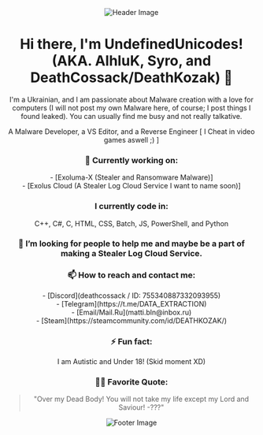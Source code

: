 <div align="center">
    <img src="https://media.discordapp.net/attachments/1093663968435904563/1196342396737290301/cossakom.png?ex=65b747ae&is=65a4d2ae&hm=2e7ea49fa4225e8b1b8e8e36fc800d7bd05daa65ca0fd940b315500b82175fbc&=&format=webp&quality=lossless&width=1919&height=640" alt="Header Image">
</div>

<h1 align="center">Hi there, I'm UndefinedUnicodes! (AKA. AlhluK, Syro, and DeathCossack/DeathKozak) 👋</h1>

<p align="center">I'm a Ukrainian, and I am passionate about Malware creation with a love for computers (I will not post my own Malware here, of course; I post things I found leaked). You can usually find me busy and not really talkative.</p>

<div align="center">
 A Malware Developer,
 a VS Editor,
 and a Reverse Engineer [ I Cheat in video games aswell ;) ]
</div>

<h3 align="center">💼 Currently working on:</h3>
<p align="center">
    - [Exoluma-X (Stealer and Ransomware Malware)]<br>
    - [Exolus Cloud (A Stealer Log Cloud Service I want to name soon)]
</p>

<h3 align="center">I currently code in:</h3>
<p align="center">
    C++, C#, C, HTML, CSS, Batch, JS, PowerShell, and Python
</p>

<h3 align="center">👯 I’m looking for people to help me and maybe be a part of making a Stealer Log Cloud Service.</h3>

<h3 align="center">📫 How to reach and contact me:</h3>
<p align="center">
    - [Discord](deathcossack / ID: 755340887332093955)<br>
    - [Telegram](https://t.me/DATA_EXTRACTION)<br>
    - [Email/Mail.Ru](matti.bln@inbox.ru)<br>
    - [Steam](https://steamcommunity.com/id/DEATHKOZAK/)<br>
</p>

<h3 align="center">⚡ Fun fact:</h3>
<p align="center">I am Autistic and Under 18! (Skid moment XD)</p>

<h3 align="center">👨‍💻 Favorite Quote:</h3>
<blockquote align="center">"Over my Dead Body! You will not take my life except my Lord and Saviour! -???"</blockquote>

<div align="center">
    <img src="https://cdn.discordapp.com/attachments/1093663968435904563/1196315644170354689/109437899.png?ex=65b72ec4&is=65a4b9c4&hm=8d22607b8c72fae0d34c01f5f56f74f1667251250f009c97d0bd1f4f417906bf&" alt="Footer Image">
</div>
